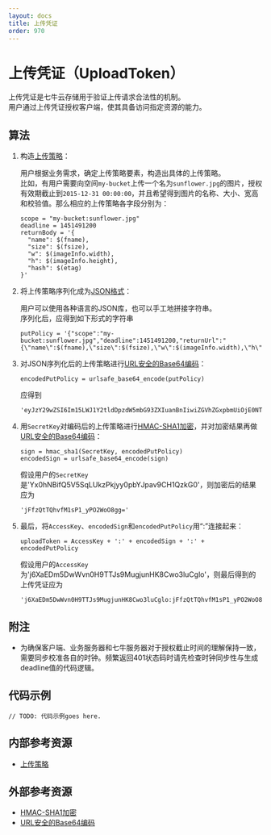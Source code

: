 ```yaml
---
layout: docs
title: 上传凭证
order: 970
---
```


<a name="upload-token"></a>
# 上传凭证（UploadToken）

上传凭证是七牛云存储用于验证上传请求合法性的机制。  
用户通过上传凭证授权客户端，使其具备访问指定资源的能力。  

<a name="upload-token-algorithm"></a>
## 算法

1. 构造[上传策略][putPolicyHref]：  

	用户根据业务需求，确定上传策略要素，构造出具体的上传策略。  
	比如，有用户需要向空间`my-bucket`上传一个名为`sunflower.jpg`的图片，授权有效期截止到`2015-12-31 00:00:00`，并且希望得到图片的名称、大小、宽高和校验值。那么相应的上传策略各字段分别为：  

	```
    scope = "my-bucket:sunflower.jpg"
    deadline = 1451491200
    returnBody = '{
      "name": $(fname),
      "size": $(fsize),
      "w": $(imageInfo.width),
      "h": $(imageInfo.height),
      "hash": $(etag)
    }'
	```

2. 将上传策略序列化成为[JSON格式][jsonHref]：  

	用户可以使用各种语言的JSON库，也可以手工地拼接字符串。  
	序列化后，应得到如下形式的字符串  

	```
    putPolicy = '{"scope":"my-bucket:sunflower.jpg","deadline":1451491200,"returnUrl":"{\"name\":$(fname),\"size\":$(fsize),\"w\":$(imageInfo.width),\"h\":$(imageInfo.height),\"hash\":$(etag)}"}'
	```

3. 对JSON序列化后的上传策略进行[URL安全的Base64编码][urlsafeBase64Href]：  

	```
    encodedPutPolicy = urlsafe_base64_encode(putPolicy)
	```

	应得到

	```
    'eyJzY29wZSI6Im15LWJ1Y2tldDpzdW5mbG93ZXIuanBnIiwiZGVhZGxpbmUiOjE0NTE0OTEyMDAsInJldHVyblVybCI6IntcIm5hbWVcIjokKGZuYW1lKSxcInNpemVcIjokKGZzaXplKSxcIndcIjokKGltYWdlSW5mby53aWR0aCksXCJoXCI6JChpbWFnZUluZm8uaGVpZ2h0KSxcImhhc2hcIjokKGV0YWcpfSJ9'
	```

4. 用`SecretKey`对编码后的上传策略进行[HMAC-SHA1加密][hmacSha1Href]，并对加密结果再做[URL安全的Base64编码][urlsafeBase64Href]：  

	```
    sign = hmac_sha1(SecretKey, encodedPutPolicy)
    encodedSign = urlsafe_base64_encode(sign)
	```

	假设用户的`SecretKey`是'Yx0hNBifQ5V5SqLUkzPkjyy0pbYJpav9CH1QzkG0'，则加密后的结果应为  

	```
    'jFfzQtTQhvfM1sP1_yPO2WoO8gg='
	```

5. 最后，将`AccessKey`、`encodedSign`和`encodedPutPolicy`用“:”连接起来：  

	```
    uploadToken = AccessKey + ':' + encodedSign + ':' + encodedPutPolicy
	```

	假设用户的`AccessKey`为'j6XaEDm5DwWvn0H9TTJs9MugjunHK8Cwo3luCglo'，则最后得到的上传凭证应为  

	```
    'j6XaEDm5DwWvn0H9TTJs9MugjunHK8Cwo3luCglo:jFfzQtTQhvfM1sP1_yPO2WoO8gg=:eyJzY29wZSI6Im15LWJ1Y2tldDpzdW5mbG93ZXIuanBnIiwiZGVhZGxpbmUiOjE0NTE0OTEyMDAsInJldHVyblVybCI6IntcIm5hbWVcIjokKGZuYW1lKSxcInNpemVcIjokKGZzaXplKSxcIndcIjokKGltYWdlSW5mby53aWR0aCksXCJoXCI6JChpbWFnZUluZm8uaGVpZ2h0KSxcImhhc2hcIjokKGV0YWcpfSJ9'
	```

<a name="upload-token-remarks"></a>
## 附注

- 为确保客户端、业务服务器和七牛服务器对于授权截止时间的理解保持一致，需要同步校准各自的时钟。频繁返回401状态码时请先检查时钟同步性与生成deadline值的代码逻辑。  

<a name="upload-token-samples"></a>
## 代码示例

```
// TODO: 代码示例goes here.
```

<a name="upload-internal-resources"></a>
## 内部参考资源

- [上传策略][putPolicyHref]

<a name="upload-external-resources"></a>
## 外部参考资源

- [HMAC-SHA1加密][hmacSha1Href]
- [URL安全的Base64编码][urlsafeBase64Href]

[putPolicyHref]:            put-policy.html "上传策略"

[jsonHref]:                 http://en.wikipedia.org/wiki/JSON                                                    "JSON格式"
[hmacSha1Href]:             http://en.wikipedia.org/wiki/Hash-based_message_authentication_code                  "HMAC-SHA1加密"
[urlsafeBase64Href]:        http://zh.wikipedia.org/wiki/Base64#.E5.9C.A8URL.E4.B8.AD.E7.9A.84.E5.BA.94.E7.94.A8 "URL安全的Base64编码"

